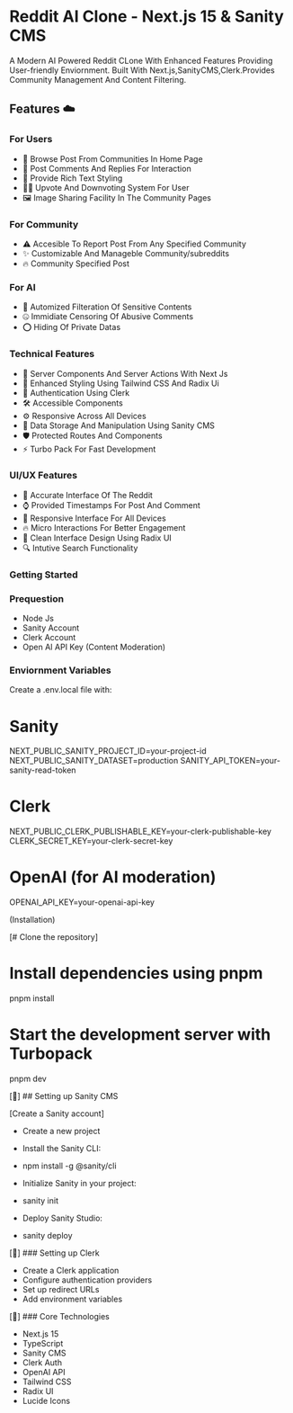 # Reddit AI Clone - Next.js 15 & Sanity CMS

A Modern AI Powered Reddit CLone With Enhanced Features Providing User-friendly Enviornment. Built With Next.js,SanityCMS,Clerk.Provides Community Management And
Content Filtering.

## Features ☁️

### For Users

*  🔎  Browse Post From Communities In Home Page
*  💭  Post Comments And Replies For Interaction
*  📜  Provide Rich Text Styling
*  👍🏻  Upvote And Downvoting System For User
*  🖼️  Image Sharing Facility In The Community Pages

### For Community

* ⚠️ Accesible To Report Post From Any Specified Community
* ✨ Customizable And Manageble Community/subreddits
* 🔥 Community Specified Post

### For AI

* 🚫 Automized Filteration Of Sensitive Contents
* 🤐 Immidiate Censoring Of Abusive Comments
* ⭕ Hiding Of Private Datas

### Technical Features

* 🚀 Server Components And Server Actions With Next Js
* 🎨 Enhanced Styling Using Tailwind CSS And Radix Ui
* 📍 Authentication Using Clerk
* 🛠️ Accessible Components
* ⚙️ Responsive Across All Devices
* 💾 Data Storage And Manipulation Using Sanity CMS
* 🛡️ Protected Routes And Components
* ⚡ Turbo Pack For Fast Development

### UI/UX Features

* 🎯 Accurate Interface Of The Reddit
* ⌚ Provided Timestamps For Post And Comment
* 📱 Responsive Interface For All Devices
* 🔥 Micro Interactions For Better Engagement
* 📶 Clean Interface Design Using Radix UI
* 🔍 Intutive Search Functionality

### Getting Started

### Prequestion

* Node Js
* Sanity Account
* Clerk Account
* Open AI API Key (Content Moderation)

### Enviornment Variables

Create a .env.local file with:

# Sanity
NEXT_PUBLIC_SANITY_PROJECT_ID=your-project-id
NEXT_PUBLIC_SANITY_DATASET=production
SANITY_API_TOKEN=your-sanity-read-token

# Clerk
NEXT_PUBLIC_CLERK_PUBLISHABLE_KEY=your-clerk-publishable-key
CLERK_SECRET_KEY=your-clerk-secret-key

# OpenAI (for AI moderation)
OPENAI_API_KEY=your-openai-api-key

(Installation)

[# Clone the repository]

# Install dependencies using pnpm
pnpm install

# Start the development server with Turbopack
pnpm dev

[🔗] ## Setting up Sanity CMS

[Create a Sanity account]
- Create a new project

- Install the Sanity CLI:
- npm install -g @sanity/cli
- Initialize Sanity in your project:
- sanity init
- Deploy Sanity Studio:
-  sanity deploy

[🔗] ### Setting up Clerk

- Create a Clerk application
- Configure authentication providers
- Set up redirect URLs
- Add environment variables

[🔗] ### Core Technologies

- Next.js 15
- TypeScript
- Sanity CMS
- Clerk Auth
- OpenAI API
- Tailwind CSS
- Radix UI
- Lucide Icons


